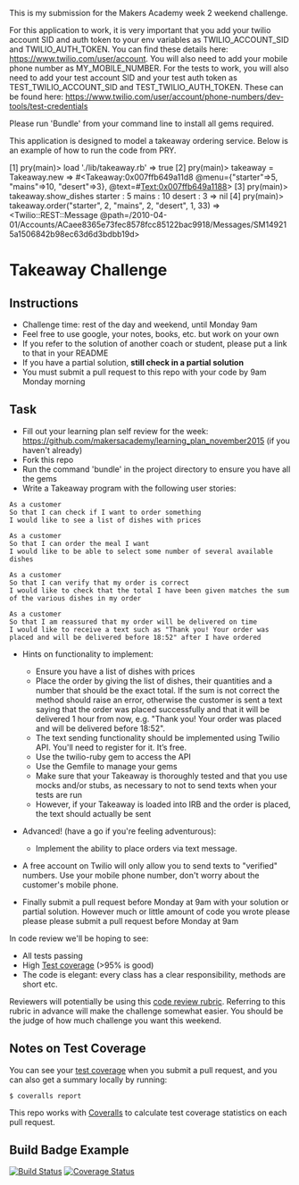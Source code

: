 This is my submission for the Makers Academy week 2 weekend challenge.

For this application to work, it is very important that you add your twilio account SID and auth token to your env variables as TWILIO_ACCOUNT_SID and TWILIO_AUTH_TOKEN. You can find these details here: https://www.twilio.com/user/account. You will also need to add your mobile phone number as MY_MOBILE_NUMBER. For the tests to work, you will also need to add your test account SID and your test auth token as TEST_TWILIO_ACCOUNT_SID and TEST_TWILIO_AUTH_TOKEN. These can be found here: https://www.twilio.com/user/account/phone-numbers/dev-tools/test-credentials

Please run 'Bundle' from your command line to install all gems required.

This application is designed to model a takeaway ordering service. Below is an example of how to run the code from PRY.

[1] pry(main)> load './lib/takeaway.rb'
=> true
[2] pry(main)> takeaway = Takeaway.new
=> #<Takeaway:0x007ffb649a11d8 @menu={"starter"=>5, "mains"=>10, "desert"=>3}, @text=#<Text:0x007ffb649a1188>>
[3] pry(main)> takeaway.show_dishes
starter : 5
mains : 10
desert : 3
=> nil
[4] pry(main)> takeaway.order("starter", 2, "mains", 2, "desert", 1, 33)
=> <Twilio::REST::Message @path=/2010-04-01/Accounts/ACaee8365e73fec8578fcc85122bac9918/Messages/SM149215a1506842b98ec63d6d3bdbb19d>


Takeaway Challenge
==================

Instructions
-------

* Challenge time: rest of the day and weekend, until Monday 9am
* Feel free to use google, your notes, books, etc. but work on your own
* If you refer to the solution of another coach or student, please put a link to that in your README
* If you have a partial solution, **still check in a partial solution**
* You must submit a pull request to this repo with your code by 9am Monday morning

Task
-----

* Fill out your learning plan self review for the week: https://github.com/makersacademy/learning_plan_november2015 (if you haven't already)
* Fork this repo
* Run the command 'bundle' in the project directory to ensure you have all the gems
* Write a Takeaway program with the following user stories:

```
As a customer
So that I can check if I want to order something
I would like to see a list of dishes with prices

As a customer
So that I can order the meal I want
I would like to be able to select some number of several available dishes

As a customer
So that I can verify that my order is correct
I would like to check that the total I have been given matches the sum of the various dishes in my order

As a customer
So that I am reassured that my order will be delivered on time
I would like to receive a text such as "Thank you! Your order was placed and will be delivered before 18:52" after I have ordered
```

* Hints on functionality to implement:
  * Ensure you have a list of dishes with prices
  * Place the order by giving the list of dishes, their quantities and a number that should be the exact total. If the sum is not correct the method should raise an error, otherwise the customer is sent a text saying that the order was placed successfully and that it will be delivered 1 hour from now, e.g. "Thank you! Your order was placed and will be delivered before 18:52".
  * The text sending functionality should be implemented using Twilio API. You'll need to register for it. It’s free.
  * Use the twilio-ruby gem to access the API
  * Use the Gemfile to manage your gems
  * Make sure that your Takeaway is thoroughly tested and that you use mocks and/or stubs, as necessary to not to send texts when your tests are run
  * However, if your Takeaway is loaded into IRB and the order is placed, the text should actually be sent

* Advanced! (have a go if you're feeling adventurous):
  * Implement the ability to place orders via text message.

* A free account on Twilio will only allow you to send texts to "verified" numbers. Use your mobile phone number, don't worry about the customer's mobile phone.
* Finally submit a pull request before Monday at 9am with your solution or partial solution.  However much or little amount of code you wrote please please please submit a pull request before Monday at 9am


In code review we'll be hoping to see:

* All tests passing
* High [Test coverage](https://github.com/makersacademy/course/blob/master/pills/test_coverage.md) (>95% is good)
* The code is elegant: every class has a clear responsibility, methods are short etc.

Reviewers will potentially be using this [code review rubric](docs/review.md).  Referring to this rubric in advance will make the challenge somewhat easier.  You should be the judge of how much challenge you want this weekend.

Notes on Test Coverage
------------------

You can see your [test coverage](https://github.com/makersacademy/course/blob/master/pills/test_coverage.md) when you submit a pull request, and you can also get a summary locally by running:

```
$ coveralls report
```

This repo works with [Coveralls](https://coveralls.io/) to calculate test coverage statistics on each pull request.

Build Badge Example
------------------

[![Build Status](https://travis-ci.org/makersacademy/takeaway-challenge.svg?branch=master)](https://travis-ci.org/makersacademy/takeaway-challenge)
[![Coverage Status](https://coveralls.io/repos/makersacademy/takeaway-challenge/badge.png)](https://coveralls.io/r/makersacademy/takeaway-challenge)
